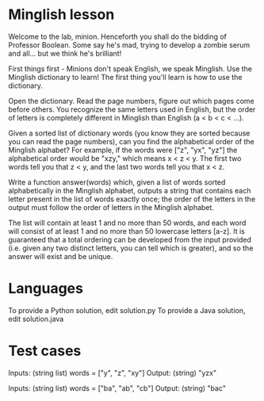Minglish lesson
===============

Welcome to the lab, minion. Henceforth you shall do the bidding of Professor Boolean. Some say he's mad, trying to develop a zombie serum and all... but we think he's brilliant! 

First things first - Minions don't speak English, we speak Minglish. Use the Minglish dictionary to learn! The first thing you'll learn is how to use the dictionary.

Open the dictionary. Read the page numbers, figure out which pages come before others. You recognize the same letters used in English, but the order of letters is completely different in Minglish than English (a < b < c < ...).

Given a sorted list of dictionary words (you know they are sorted because you can read the page numbers), can you find the alphabetical order of the Minglish alphabet? For example, if the words were ["z", "yx", "yz"] the alphabetical order would be "xzy," which means x < z < y. The first two words tell you that z < y, and the last two words tell you that x < z.

Write a function answer(words) which, given a list of words sorted alphabetically in the Minglish alphabet, outputs a string that contains each letter present in the list of words exactly once; the order of the letters in the output must follow the order of letters in the Minglish alphabet. 

The list will contain at least 1 and no more than 50 words, and each word will consist of at least 1 and no more than 50 lowercase letters [a-z]. It is guaranteed that a total ordering can be developed from the input provided (i.e. given any two distinct letters, you can tell which is greater), and so the answer will exist and be unique.

Languages
=========

To provide a Python solution, edit solution.py
To provide a Java solution, edit solution.java

Test cases
==========

Inputs:
    (string list) words = ["y", "z", "xy"]
Output:
    (string) "yzx"

Inputs:
    (string list) words = ["ba", "ab", "cb"]
Output:
    (string) "bac"
